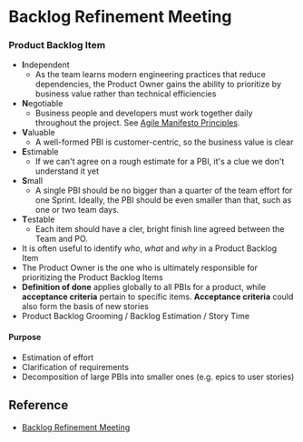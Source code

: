 # Backlog Refinement Meeting

### Product Backlog Item
* **I**ndependent
   * As the team learns modern engineering practices that reduce dependencies, the Product Owner gains the ability to prioritize by business value rather than technical efficiencies
* **N**egotiable
   * Business people and developers must work together daily throughout the project. See [Agile Manifesto Principles](http://agilemanifesto.org/principles.html).
* **V**aluable
   * A well-formed PBI is customer-centric, so the business value is clear
* **E**stimable
   * If we can't agree on a rough estimate for a PBI, it's a clue we don't understand it yet
* **S**mall
   * A single PBI should be no bigger than a quarter of the team effort for one Sprint. Ideally, the PBI should be even smaller than that, such as one or two team days.
* **T**estable
   * Each item should have a cler, bright finish line agreed between the Team and PO.
* It is often useful to identify *who*, *what* and *why* in a Product Backlog Item
* The Product Owner is the one who is ultimately responsible for prioritizing the Product Backlog Items
* **Definition of done** applies globally to all PBIs for a product, while **acceptance criteria** pertain to specific items. **Acceptance criteria** could also form the basis of new stories
* Product Backlog Grooming / Backlog Estimation / Story Time

#### Purpose
* Estimation of effort
* Clarification of requirements
* Decomposition of large PBIs into smaller ones (e.g. epics to user stories)

## Reference
* [Backlog Refinement Meeting](https://www.collab.net/services/training/agile_e-learning#b2)